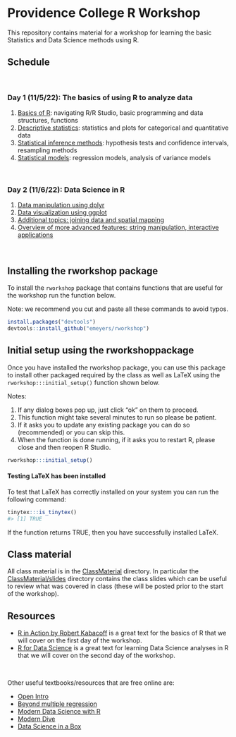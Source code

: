 # Providence College R Workshop

This repository contains material for a workshop for learning the basic Statistics and Data Science methods using R. 


## Schedule

<br>

### Day 1 (11/5/22): The basics of using R to analyze data

1. [Basics of R](https://github.com/emeyers/rworkshop/raw/main/ClassMaterial/slides/day_01_session_01_slides.pdf): navigating R/R Studio, basic programming and data structures, functions
2. [Descriptive statistics](https://github.com/emeyers/rworkshop/raw/main/ClassMaterial/slides/day_01_session_02_slides.pdf): statistics and plots for categorical and quantitative data
3. [Statistical inference methods](https://github.com/emeyers/rworkshop/raw/main/ClassMaterial/slides/day_01_session_03_slides.pdf): hypothesis tests and confidence intervals, resampling methods
4. [Statistical models](https://github.com/emeyers/rworkshop/raw/main/ClassMaterial/slides/day_01_session_04_slides.pdf): regression models, analysis of variance models

<br>

### Day 2 (11/6/22): Data Science in R

1. [Data manipulation using dplyr](https://github.com/emeyers/rworkshop/raw/main/ClassMaterial/slides/day_02_session_01_slides.pdf)
2. [Data visualization using ggplot](https://github.com/emeyers/rworkshop/raw/main/ClassMaterial/slides/day_02_session_02_slides.pdf)
3. [Additional topics: joining data and spatial mapping](https://github.com/emeyers/rworkshop/raw/main/ClassMaterial/slides/day_02_session_03_slides.pdf)
4. [Overview of more advanced features: string manipulation, interactive applications](https://github.com/emeyers/rworkshop/raw/main/ClassMaterial/slides/day_02_session_04_slides.pdf)


<br>


## Installing the rworkshop package

To install the `rworkshop` package that contains functions that are useful
for the workshop run the function below.

Note: we recommend you cut and paste all these commands to avoid typos.

``` r
install.packages("devtools")
devtools::install_github("emeyers/rworkshop")
```

## Initial setup using the rworkshoppackage

Once you have installed the rworkshop package, you can use this package to
install other packaged required by the class as well as LaTeX using the
`rworkshop:::initial_setup()` function shown below.

Notes:

1.  If any dialog boxes pop up, just click “ok” on them to proceed.
2.  This function might take several minutes to run so please be
    patient.
3.  If it asks you to update any existing package you can do so
    (recommended) or you can skip this.
4.  When the function is done running, if it asks you to restart R,
    please close and then reopen R Studio.

<!-- end list -->

``` r
rworkshop:::initial_setup()
```

#### Testing LaTeX has been installed

To test that LaTeX has correctly installed on your system you can run
the following command:

``` r
tinytex:::is_tinytex()
#> [1] TRUE
```

If the function returns TRUE, then you have successfully installed
LaTeX.

## Class material

All class material is in the
[ClassMaterial](https://github.com/emeyers/rworkshop/tree/main/ClassMaterial)
directory. In particular the
[ClassMaterial/slides](https://github.com/emeyers/rworkshop/tree/main/ClassMaterial/slides)
directory contains the class slides which can be useful to review what
was covered in class (these will be posted prior to the start of the workshop). 


## Resources

* [R in Action by Robert Kabacoff](http://www.cs.uni.edu/~jacobson/4772/week11/R_in_Action.pdf) is a great text for the basics of R that we will cover on the first day of the workshop.
* [R for Data Science](https://r4ds.had.co.nz/) is a great text for learning Data Science analyses in R that we will cover on the second day of the workshop.

<br>

Other useful textbooks/resources that are free online are: 
* [Open Intro](https://www.openintro.org/)
* [Beyond multiple regression](https://bookdown.org/roback/bookdown-BeyondMLR/)
* [Modern Data Science with R](https://mdsr-book.github.io/mdsr2e/)
* [Modern Dive](https://moderndive.com/)
* [Data Science in a Box](https://datasciencebox.org/)


